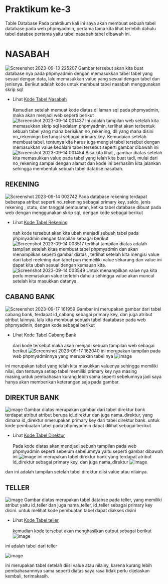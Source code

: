 # Praktikum ke-3
Table Database
Pada praktikum kali ini saya akan membuat sebuah tabel database pada web phpmyadmin, pertama tama kita lihat terlebih dahulu tabel databse pertama yaitu tabel nasabah tabel dibawah ini.
# NASABAH

![Screenshot 2023-09-13 225207](https://github.com/Dlann12/Table_Database/assets/130965620/40557b73-46e9-4ad1-9b09-4c8161f2f2dc)
Gambar tersebut akan kita buat database nya pada phpmyadmin dengan memasukkan tabel tabel yang sesuai dengan data, lalu memasukkan value yang sesuai dengan tabel dan jenisnya. Berikut adalah kode untuk membuat tabel nasabah menggunakan skrip sql 
- Lihat <a href="https://github.com/Dlann12/Table_Database/blob/main/nasabah.sql">Kode Tabel Nasabah</a><br><br>
Kemudian setelah memuat kode diatas di laman sql pada phpmyadmin, maka akan menjadi web seperti berikut
![Screenshot 2023-09-14 001437](https://github.com/Dlann12/Table_Database/assets/130965620/a643a971-10b3-4641-83ec-8bf78690cadd)
ini adalah tampilan web setelah kita memasukkan skrip sql kedalam phpmyadmin, terlihat akan terbentuk sebuah tabel yang mana berisikan no_rekening, dll yang mana disini no_rekeningn berfungsi sebagai primary key.
Kemudaian setelah membuat tabel, tentunya kita harus juga mengisi tabel tersebut dengan memasukkan value kedalam tabel tersebut seperti gambar dibawah ini
![Screenshot 2023-09-14 001454](https://github.com/Dlann12/Table_Database/assets/130965620/7d807f59-44f5-44b8-a1c3-eb0409a483b0)
Bisa kita lihat , gambar diatas setelah kita memasukkan value pada tabel yang telah kita buat tadi, mulai dari no_rekening sampai dengan alamat dan kode ini berhasilm kita jalankan sehingga membentuk sebuah tabel databse nasabah.

## REKENING
![Screenshot 2023-09-14 002742](https://github.com/Dlann12/Table_Database/assets/130965620/d6f62ab5-eb5d-46f6-b967-05a228226d37)
Pada database rekening terdapat beberapa atribut seperti no_rekening sebagai primary key, saldo, jenis rekening , statu, dan tanggal pembuatan, ketika tabel database dibuat pada web dengan menggunakan skrip sql, dengan kode sebagai berikut
- Lihat <a href="https://github.com/Dlann12/Table_Database/blob/main/rekening.sql">Kode Tabel Rekening</a><br><br>
nah kode tersebut akan kita ubah menjadi sebuah tabel pada phpmyadmin dengan tampilan sebagai berikut 
![Screenshot 2023-09-14 003517](https://github.com/Dlann12/Table_Database/assets/130965620/ebf3cb0d-2cf9-489c-9475-63f359dd0ccd)
terlihat tampilan diatas adalah tampilan setelah kitaa membuat tabel phpmyadmin dan akan menampilkan seperti gambar diatas , terlihat setelah kita mengisi value dari tabel reekning dan tabel pun memeiliki value sekarang dan value ini dapat kita ubah sesuai dengan kemauan kita.
![Screenshot 2023-09-14 003549](https://github.com/Dlann12/Table_Database/assets/130965620/b5936b9d-4f2f-4118-8341-b4b1806cc713)
Untuk menampilkan value nya kita perlu memasukan value terlebih dahulu sehingga value akan muncul setelah kita masukkan datanya.

## CABANG BANK
![Screenshot 2023-09-17 161959](https://github.com/Dlann12/Table_Database/assets/130965620/a129ec72-0ca7-462c-aa1e-57807585f81b)
Gambar ini merupakan gambar dari tabel cabang bank, terdapat id_cabang sebagai primary key, dan juga atribut atribut lainnya.
lalu kita membuat sebuah tabel daatabase pada web phpmyadmin, dengan kode sebagai berikut
- Lihat <a href="https://github.com/Dlann12/Table_Database/blob/main/cabangbank.sql">Kode Tabel Cabang Bank</a><br><br>
dari kode tersebut maka akan menjadi sebuah tampilan web sebagai berikut
![Screenshot 2023-09-17 162040](https://github.com/Dlann12/Table_Database/assets/130965620/358f4bdb-55dc-481a-bb97-359bd1ad64c9)
ini merupakan tampilan pada web phpmyadminnya yang merupakan tabel nya
![image](https://github.com/Dlann12/Table_Database/assets/130965620/084c8593-3612-4400-832d-8508ce6ee303)

ini merupakan tabel yang telah kita masukkan valuenya sehingga memiliki nilai, dan tentunya setiap tabel memiliki primary key nya masing masing,untuk pembahasan kurang lebih sama seperti sebelumnya jadi saya hanya akan memberikan keterangan saja pada gambar.

## DIREKTUR BANK
![image](https://github.com/Dlann12/Table_Database/assets/130965620/9334cd01-fb12-4037-8b45-e9daa64293c5)
Gambar diatas merupakan gambar dari tabel direktur bank terdapat atribut atribut berupa id_direktur dan juga nama_direktur, yang dimana id_direktur nmerupakan primary key dari tabel direktur bank.
untuk kode pembuatan tabel pada phpmyadmin dapat dilihat sebagai berikut 
- Lihat <a href="https://github.com/Dlann12/Table_Database/blob/main/direktur.sql">Kode Tabel Direktur</a><br><br>
Pada kode diatas akan mendjadi sebuah tampilan pada web phpmyadmin seperti sebelum sebelumnya yaitu seperti gambar dibawah ini
![image](https://github.com/Dlann12/Table_Database/assets/130965620/770d2f9c-7e78-4ae4-9517-31ba76617a9c)
ini merupakan tabel direktur bank yang terdapat atribut id_direktur sebagai primary key, dan juga nama_direktur
![image](https://github.com/Dlann12/Table_Database/assets/130965620/20512197-0d75-4e42-b5a5-33cb754395de)

dan ini adalah tampilan setelah tabel direktur diisi value atau nilainya.

## TELLER
![image](https://github.com/Dlann12/Table_Database/assets/130965620/38ebb13a-1cb6-48ad-af13-f3983be398ce)
Gambar diatas merupakan tabel databse pada teller, yang memiliki atribut yaitu id_teller dan juga nama_teller, id_teller sebagai primary key disini.
untuk melihat kode pembuatan tabel dapat diakses disini 
- Lihat <a href="https://github.com/Dlann12/Table_Database/blob/main/teller.sql">Kode Tabel teller</a><br><br>
kemudian kode tersebut akan menghasilkan output sebagai berikut
![image](https://github.com/Dlann12/Table_Database/assets/130965620/fe96baa9-cb59-464d-8e88-f01b875827e6)

ini adalah tabel dari teller

![image](https://github.com/Dlann12/Table_Database/assets/130965620/c0f2d0cf-7fe8-458a-adcb-4f17b36aed9c)

ini merupakan tabel setelah diisi value atau nilainy, karena kurang lebih pembahasannnya sama seperti diatas saya rasa tidak perlu dijelaskan kembali, terimakasih.
